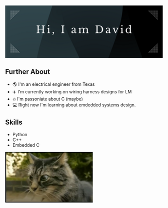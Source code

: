 ![Header image](https://github.com/dbdbga/dbdbga/blob/main/assets/images/Github_Header.png)

## Further About
- 🌎 I'm an electrical engineer from Texas
- ✈️ I'm currently working on wiring harness designs for LM
- 🔥 I'm passoniate about C (maybe)
- 💻 Right now I'm learning about emdedded systems design.
## Skills
- Python
- C++
- Embedded C
<img src="https://github.com/dbdbga/dbdbga/blob/main/assets/images/cat_1.png" width="280">
